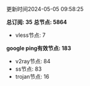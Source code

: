 更新时间2024-05-05 09:58:25

**总订阅: 35**
**总节点: 5864**
- vless节点: 7

**google ping有效节点: 183**
- v2ray节点: 84
- ss节点: 83
- trojan节点: 16
